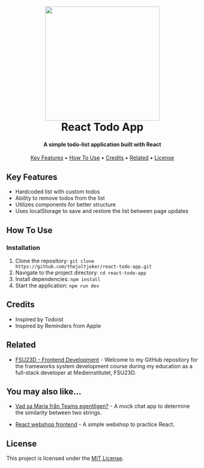 <h1 align="center">
  <img src="./public/screenshot02.png" width=300>
  <br/>
  React Todo App
</h1>

<h4 align="center">A simple todo-list application built with React</h4>
<p align="center">
  <a href="#key-features">Key Features</a> •
  <a href="#how-to-use">How To Use</a> •
  <a href="#credits">Credits</a> •
  <a href="#related">Related</a> •
  <a href="#license">License</a>
</p>

## Key Features

- Hardcoded list with custom todos
- Ability to remove todos from the list
- Utilizes components for better structure
- Uses localStorage to save and restore the list between page updates

## How To Use

### Installation

1. Clone the repository: `git clone https://github.com/thejoltjoker/react-todo-app.git`
2. Navigate to the project directory: `cd react-todo-app`
3. Install dependencies: `npm install`
4. Start the application: `npm run dev`

## Credits

- Inspired by Todoist
- Inspired by Reminders from Apple

## Related

- [FSU23D - Frontend Development](https://github.com/thejoltjoker/FSU23D-frameworks) - Welcome to my GitHub repository for the frameworks system development course during my education as a full-stack developer at Medieinstitutet, FSU23D.

## You may also like...

- [Vad sa Maria från Teams egentligen?](https://github.com/thejoltjoker/vad-sa-maria-fran-teams-egentligen) - A mock chat app to determine the similarity between two strings.

- [React webshop frontend](https://github.com/thejoltjoker/react-webshop-frontend) - A simple webshop to practice React.

## License

This project is licensed under the [MIT License](LICENSE).
